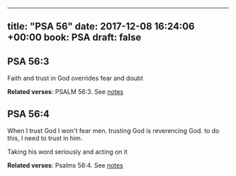 
---
title: "PSA 56"
date: 2017-12-08 16:24:06 +00:00
book: PSA
draft: false
---

## PSA 56:3

Faith and trust in God overrides fear and doubt

**Related verses**: PSALM 56:3. See [notes](https://my.bible.com/notes/2785808454513320662)


## PSA 56:4

When I trust God I won't fear men. trusting God is reverencing God. to do this, I need to trust in him.

Taking his word seriously and acting on it

**Related verses**: Psalms 56:4. See [notes](https://my.bible.com/notes/3543640561125417025)

